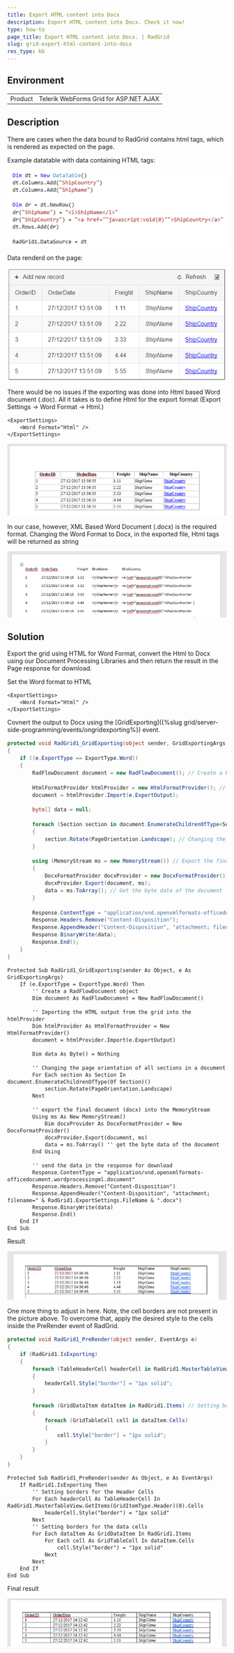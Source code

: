 ```yaml
---
title: Export HTML content into Docx
description: Export HTML content into Docx. Check it now!
type: how-to
page_title: Export HTML content into Docx. | RadGrid
slug: grid-export-html-content-into-docx
res_type: kb
---
```


## Environment

<table>
	<tbody>
		<tr>
			<td>Product</td>
			<td>Telerik WebForms Grid for ASP.NET AJAX</td>
		</tr>
	</tbody>
</table>

## Description

There are cases when the data bound to RadGrid contains html tags, which is rendered as expected on the page.

Example datatable with data containing HTML tags:

![Data containing HTML tags](images/grid-export-html-content-into-docx1.png "Data containing HTML tags")

Data renderd on the page:

![Rendered data](images/grid-export-html-content-into-docx2.png "Rendered data")

There would be no issues if the exporting was done into Html based Word document (.doc). All it takes is to define Html for the export format (Export Settings -> Word Format -> Html.)

````ASP.NET
<ExportSettings>
    <Word Format="Html" />
</ExportSettings>
````

![Rendered data in .doc](images/grid-export-html-content-into-docx3.png "Rendered data in .doc")

In our case, however, XML Based Word Document (.docx) is the required format. Changing the Word Format to Docx, in the exported file, Html tags will be returned as string

![Rendered data in .docx](images/grid-export-html-content-into-docx4.png "Rendered data in .docx")

## Solution

Export the grid using HTML for Word Format, convert the Html to Docx using our Document Processing Libraries and then return the result in the Page response for download.

Set the Word format to HTML

````ASP.NET
<ExportSettings>
    <Word Format="Html" />
</ExportSettings>
````

Covnert the output to Docx using the [GridExporting]({%slug grid/server-side-programming/events/ongridexporting%}) event.

````C#
protected void RadGrid1_GridExporting(object sender, GridExportingArgs e)
{
    if ((e.ExportType == ExportType.Word))
    {
        RadFlowDocument document = new RadFlowDocument(); // Create a RadFlowDocument object

        HtmlFormatProvider htmlProvider = new HtmlFormatProvider(); // Importing the HTML output from the grid into the htmlProvider
        document = htmlProvider.Import(e.ExportOutput);

        byte[] data = null;

        foreach (Section section in document.EnumerateChildrenOfType<Section>()) 
        {
            section.Rotate(PageOrientation.Landscape); // Changing the page orientation of all sections in a document
        } 

        using (MemoryStream ms = new MemoryStream()) // Export the final document (docx) into the MemoryStream
        {
            DocxFormatProvider docxProvider = new DocxFormatProvider();
            docxProvider.Export(document, ms);
            data = ms.ToArray(); // Get the byte data of the document
        }

        Response.ContentType = "application/vnd.openxmlformats-officedocument.wordprocessingml.document"; // Send the data in the response for download
        Response.Headers.Remove("Content-Disposition");
        Response.AppendHeader("Content-Disposition", "attachment; filename=" + RadGrid1.ExportSettings.FileName + ".docx");
        Response.BinaryWrite(data);
        Response.End();
    }
}
````
````VB
Protected Sub RadGrid1_GridExporting(sender As Object, e As GridExportingArgs)
    If (e.ExportType = ExportType.Word) Then
        '' Create a RadFlowDocument object
        Dim document As RadFlowDocument = New RadFlowDocument()

        '' Importing the HTML output from the grid into the htmlProvider
        Dim htmlProvider As HtmlFormatProvider = New HtmlFormatProvider()
        document = htmlProvider.Import(e.ExportOutput)

        Dim data As Byte() = Nothing

        '' Changing the page orientation of all sections in a document
        For Each section As Section In document.EnumerateChildrenOfType(Of Section)()
            section.Rotate(PageOrientation.Landscape)
        Next

        '' export the final document (docx) into the MemoryStream
        Using ms As New MemoryStream()
            Dim docxProvider As DocxFormatProvider = New DocxFormatProvider()
            docxProvider.Export(document, ms)
            data = ms.ToArray() '' get the byte data of the document
        End Using

        '' send the data in the response for download
        Response.ContentType = "application/vnd.openxmlformats-officedocument.wordprocessingml.document"
        Response.Headers.Remove("Content-Disposition")
        Response.AppendHeader("Content-Disposition", "attachment; filename=" & RadGrid1.ExportSettings.FileName & ".docx")
        Response.BinaryWrite(data)
        Response.End()
    End If
End Sub
````

Result

![New rendered data in .docx](images/grid-export-html-content-into-docx5.png "New rendered data in .docx")

One more thing to adjust in here. Note, the cell borders are not present in the picture above. To overcome that, apply the desired style to the cells inside the PreRender event of RadGrid.

````C#
protected void RadGrid1_PreRender(object sender, EventArgs e)
{
    if (RadGrid1.IsExporting)
    {
        foreach (TableHeaderCell headerCell in RadGrid1.MasterTableView.GetItems(GridItemType.Header)[0].Cells) // Setting borders for the Header Cells
        {
            headerCell.Style["border"] = "1px solid";
        }
        
        foreach (GridDataItem dataItem in RadGrid1.Items) // Setting borders for the data cells
        {
            foreach (GridTableCell cell in dataItem.Cells) 
            {
                cell.Style["border"] = "1px solid";
            }
        }
    }
}
````
````VB
Protected Sub RadGrid1_PreRender(sender As Object, e As EventArgs)
    If RadGrid1.IsExporting Then
        '' Setting borders for the Header Cells
        For Each headerCell As TableHeaderCell In RadGrid1.MasterTableView.GetItems(GridItemType.Header)(0).Cells
            headerCell.Style("border") = "1px solid"
        Next
        '' Setting borders for the data cells
        For Each dataItem As GridDataItem In RadGrid1.Items
            For Each cell As GridTableCell In dataItem.Cells
                cell.Style("border") = "1px solid"
            Next
        Next
    End If
End Sub
````

Final result

![Formatted cells](images/grid-export-html-content-into-docx6.png "Formatted cells")

 
  
   
    